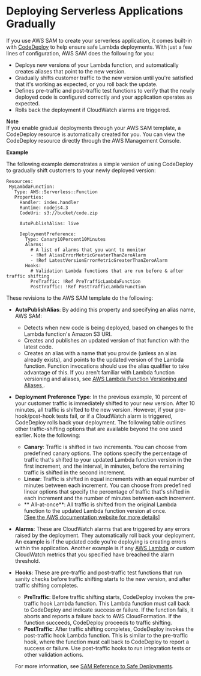 # Deploying Serverless Applications Gradually<a name="automating-updates-to-serverless-apps"></a>

If you use AWS SAM to create your serverless application, it comes built\-in with [CodeDeploy](https://docs.aws.amazon.com/codedeploy/latest/userguide/welcome.html) to help ensure safe Lambda deployments\. With just a few lines of configuration, AWS SAM does the following for you:
+ Deploys new versions of your Lambda function, and automatically creates aliases that point to the new version\. 
+ Gradually shifts customer traffic to the new version until you're satisfied that it's working as expected, or you roll back the update\. 
+ Defines pre\-traffic and post\-traffic test functions to verify that the newly deployed code is configured correctly and your application operates as expected\. 
+ Rolls back the deployment if CloudWatch alarms are triggered\. 

**Note**  
If you enable gradual deployments through your AWS SAM template, a CodeDeploy resource is automatically created for you\. You can view the CodeDeploy resource directly through the AWS Management Console\.

**Example**

The following example demonstrates a simple version of using CodeDeploy to gradually shift customers to your newly deployed version:

```
Resources:
 MyLambdaFunction:
   Type: AWS::Serverless::Function
   Properties:
     Handler: index.handler
     Runtime: nodejs4.3
     CodeUri: s3://bucket/code.zip

     AutoPublishAlias: live

     DeploymentPreference:
       Type: Canary10Percent10Minutes 
       Alarms:
         # A list of alarms that you want to monitor
         - !Ref AliasErrorMetricGreaterThanZeroAlarm
         - !Ref LatestVersionErrorMetricGreaterThanZeroAlarm
       Hooks:
         # Validation Lambda functions that are run before & after traffic shifting
         PreTraffic: !Ref PreTrafficLambdaFunction
         PostTraffic: !Ref PostTrafficLambdaFunction
```

These revisions to the AWS SAM template do the following:
+ **AutoPublishAlias**: By adding this property and specifying an alias name, AWS SAM:
  + Detects when new code is being deployed, based on changes to the Lambda function's Amazon S3 URI\.
  + Creates and publishes an updated version of that function with the latest code\.
  + Creates an alias with a name that you provide \(unless an alias already exists\), and points to the updated version of the Lambda function\. Function invocations should use the alias qualifier to take advantage of this\. If you aren't familiar with Lambda function versioning and aliases, see [AWS Lambda Function Versioning and Aliases ](https://docs.aws.amazon.com/lambda/latest/dg/versioning-aliases.html)\.
+ **Deployment Preference Type**: In the previous example, 10 percent of your customer traffic is immediately shifted to your new version\. After 10 minutes, all traffic is shifted to the new version\. However, if your pre\-hook/post\-hook tests fail, or if a CloudWatch alarm is triggered, CodeDeploy rolls back your deployment\. The following table outlines other traffic\-shifting options that are available beyond the one used earlier\. Note the following:
  + **Canary**: Traffic is shifted in two increments\. You can choose from predefined canary options\. The options specify the percentage of traffic that's shifted to your updated Lambda function version in the first increment, and the interval, in minutes, before the remaining traffic is shifted in the second increment\. 
  + **Linear**: Traffic is shifted in equal increments with an equal number of minutes between each increment\. You can choose from predefined linear options that specify the percentage of traffic that's shifted in each increment and the number of minutes between each increment\. 
  + ** All\-at\-once**: All traffic is shifted from the original Lambda function to the updated Lambda function version at once\.     
[\[See the AWS documentation website for more details\]](http://docs.aws.amazon.com/serverless-application-model/latest/developerguide/automating-updates-to-serverless-apps.html)
+ **Alarms**: These are CloudWatch alarms that are triggered by any errors raised by the deployment\. They automatically roll back your deployment\. An example is if the updated code you're deploying is creating errors within the application\. Another example is if any [AWS Lambda](https://docs.aws.amazon.com/lambda/latest/dg/monitoring-functions-metrics.html) or custom CloudWatch metrics that you specified have breached the alarm threshold\.
+ **Hooks**: These are pre\-traffic and post\-traffic test functions that run sanity checks before traffic shifting starts to the new version, and after traffic shifting completes\.
  + **PreTraffic**: Before traffic shifting starts, CodeDeploy invokes the pre\-traffic hook Lambda function\. This Lambda function must call back to CodeDeploy and indicate success or failure\. If the function fails, it aborts and reports a failure back to AWS CloudFormation\. If the function succeeds, CodeDeploy proceeds to traffic shifting\.
  + **PostTraffic**: After traffic shifting completes, CodeDeploy invokes the post\-traffic hook Lambda function\. This is similar to the pre\-traffic hook, where the function must call back to CodeDeploy to report a success or failure\. Use post\-traffic hooks to run integration tests or other validation actions\.

  For more information, see [SAM Reference to Safe Deployments](https://github.com/awslabs/serverless-application-model/blob/master/docs/safe_lambda_deployments.rst)\. 
